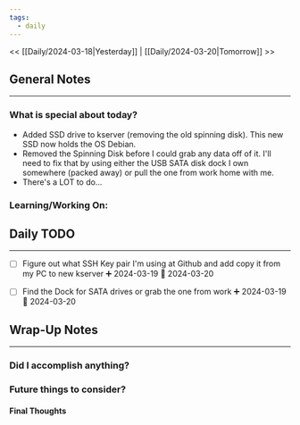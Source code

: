```yaml
---
tags:
  - daily
---
```

<< [[Daily/2024-03-18|Yesterday]] |  [[Daily/2024-03-20|Tomorrow]] >>

## General Notes
---
### What is special about today?
- Added SSD drive to kserver (removing the old spinning disk). This new SSD now holds the OS Debian. 
- Removed the Spinning Disk before I could grab any data off of it.  I'll need to fix that by using either the USB SATA disk dock I own somewhere (packed away) or pull the one from work home with me.
- There's a LOT to do...


### Learning/Working On:



## Daily TODO
---
- [ ] Figure out what SSH Key pair I'm using at Github and add copy it from my PC to new kserver ➕ 2024-03-19 📅 2024-03-20

- [ ] Find the Dock for SATA drives or grab the one from work ➕ 2024-03-19 📅 2024-03-20

## Wrap-Up Notes
---
### Did I accomplish anything?
### Future things to consider?
#### Final Thoughts

